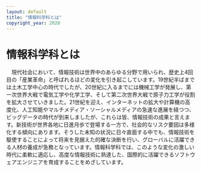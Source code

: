 ```yaml
---
layout: default
title: "情報科学科とは"
copyright_year: 2020
---
```


<h1 class="nav1">情報科学科とは</h1>
<section>
  <p>&emsp;現代社会において、情報技術は世界中のあらゆる分野で用いられ、歴史上4回目の「産業革命」と呼ばれるほどの変化を引き起こしています。19世紀半ばまでは土木工学中心の時代でしたが、20世紀に入るまでには機械工学が発展し、第一次世界大戦で電気工学や化学工学、そして第二次世界大戦で原子力工学が役割を拡大させていきました。21世紀を迎え、インターネットの拡大や計算機の高度化、人工知能やマルチメディア・ソーシャルメディアの急速な進展を経つつ、ビッグデータの時代が到来しましたが、これらは皆、情報技術の成果と言えます。新技術が世界各地に日進月歩で登場する一方で、社会的なリスク要因は多様化する傾向にあります。そうした未知の状況に日々直面する中でも、情報技術を駆使することによって将来を見据えた的確な決断を行い、グローバルに活躍できる人材の養成が急務となっています。情報科学科では、このような変化の激しい時代に柔軟に適応し、高度な情報技術に熟達した、国際的に活躍できるソフトウェアエンジニアを育成することをめざしています。</p>

<!--
<center> <a href="admission.html#open_c">オープンキャンパスのご案内はこちら</a>(2019年開催は終了） &emsp;&emsp; <a href="admission.html#insetsu">  大学院入試説明会はこちら</a>（2019年開催は終了） </center>
-->

  <figure class="w100"><img src="{{ site.baseurl }}/image/about.png" alt=""></figure>
</section>

